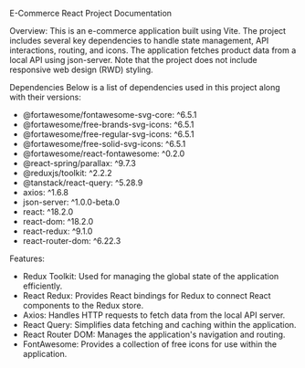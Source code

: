 E-Commerce React Project Documentation

Overview:
This is an e-commerce application built using Vite. The project includes several key dependencies to handle state management, API interactions, routing, and icons. The application fetches product data from a local API using json-server. Note that the project does not include responsive web design (RWD) styling.

Dependencies
Below is a list of dependencies used in this project along with their versions:

- @fortawesome/fontawesome-svg-core: ^6.5.1
- @fortawesome/free-brands-svg-icons: ^6.5.1
- @fortawesome/free-regular-svg-icons: ^6.5.1
- @fortawesome/free-solid-svg-icons: ^6.5.1
- @fortawesome/react-fontawesome: ^0.2.0
- @react-spring/parallax: ^9.7.3
- @reduxjs/toolkit: ^2.2.2
- @tanstack/react-query: ^5.28.9
- axios: ^1.6.8
- json-server: ^1.0.0-beta.0
- react: ^18.2.0
- react-dom: ^18.2.0
- react-redux: ^9.1.0
- react-router-dom: ^6.22.3

Features:

- Redux Toolkit: Used for managing the global state of the application efficiently.
- React Redux: Provides React bindings for Redux to connect React components to the Redux store.
- Axios: Handles HTTP requests to fetch data from the local API server.
- React Query: Simplifies data fetching and caching within the application.
- React Router DOM: Manages the application's navigation and routing.
- FontAwesome: Provides a collection of free icons for use within the application.
